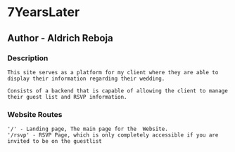 # 7YearsLater

## Author - Aldrich Reboja

### Description

    This site serves as a platform for my client where they are able to display their information regarding their wedding.

    Consists of a backend that is capable of allowing the client to manage their guest list and RSVP information.


### Website Routes

    '/' - Landing page, The main page for the  Website.
    '/rsvp' - RSVP Page, which is only completely accessible if you are invited to be on the guestlist